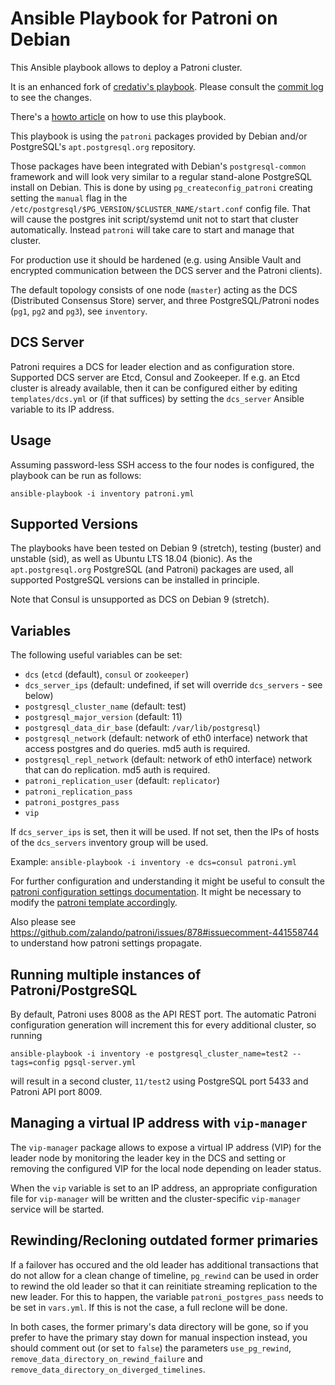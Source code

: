 Ansible Playbook for Patroni on Debian
======================================

This Ansible playbook allows to deploy a Patroni cluster.

It is an enhanced fork of [credativ's playbook](https://github.com/credativ/ansible-playbook-patroni-debian).
Please consult the [commit log](https://github.com/sourcepole/ansible-playbook-patroni-debian/commits/master)
to see the changes.

There's a [howto article](https://www.credativ.com/blog/integrating-patroni-debian)
on how to use this playbook.

This playbook is using the `patroni` packages provided by Debian and/or
PostgreSQL's `apt.postgresql.org` repository.

Those packages have been integrated with Debian's `postgresql-common`
framework and will look very similar to a regular stand-alone PostgreSQL
install on Debian. This is done by using `pg_createconfig_patroni` creating
setting the `manual` flag in the `/etc/postgresql/$PG_VERSION/$CLUSTER_NAME/start.conf`
config file. That will cause the postgres init script/systemd unit not to
start that cluster automatically. Instead `patroni` will take care to start
and manage that cluster.

For production use it should be
hardened (e.g. using Ansible Vault and encrypted communication between the DCS
server and the Patroni clients).

The default topology consists of one node (`master`) acting as the DCS
(Distributed Consensus Store) server, and three PostgreSQL/Patroni nodes
(`pg1`, `pg2` and `pg3`), see `inventory`.

DCS Server
----------

Patroni requires a DCS for leader election and as configuration store.
Supported DCS server are Etcd, Consul and Zookeeper. If e.g. an Etcd cluster is
already available, then it can be configured either by editing
`templates/dcs.yml` or (if that suffices) by setting the `dcs_server` Ansible
variable to its IP address.

Usage
-----

Assuming password-less SSH access to the four nodes is configured, the playbook
can be run as follows:

```
ansible-playbook -i inventory patroni.yml
```

Supported Versions
------------------

The playbooks have been tested on Debian 9 (stretch), testing (buster) and
unstable (sid), as well as Ubuntu LTS 18.04 (bionic). As the
`apt.postgresql.org` PostgreSQL (and Patroni) packages are used, all supported
PostgreSQL versions can be installed in principle.

Note that Consul is unsupported as DCS on Debian 9 (stretch).
 
Variables
---------

The following useful variables can be set: 

 * `dcs` (`etcd` (default), `consul` or `zookeeper`)
 * `dcs_server_ips` (default: undefined, if set will override `dcs_servers` - see below)
 * `postgresql_cluster_name` (default: test)
 * `postgresql_major_version` (default: 11)
 * `postgresql_data_dir_base` (default: `/var/lib/postgresql`)
 * `postgresql_network` (default: network of eth0 interface)
   network that access postgres and do queries. md5 auth is required.
 * `postgresql_repl_network` (default: network of eth0 interface)
   network that can do replication. md5 auth is required.
 * `patroni_replication_user` (default: `replicator`)
 * `patroni_replication_pass`
 * `patroni_postgres_pass`
 * `vip`

If `dcs_server_ips` is set, then it will be used. If not set, then the IPs of
hosts of the `dcs_servers` inventory group will be used.

Example: `ansible-playbook -i inventory -e dcs=consul patroni.yml`

For further configuration and understanding it might be useful to consult
the [patroni configuration settings documentation](https://github.com/zalando/patroni/blob/master/docs/SETTINGS.rst).
It might be necessary to modify the [patroni template accordingly](templates/config.yml.in).

Also please see https://github.com/zalando/patroni/issues/878#issuecomment-441558744 to
understand how patroni settings propagate.

Running multiple instances of Patroni/PostgreSQL
------------------------------------------------

By default, Patroni uses 8008 as the API REST port. The automatic Patroni
configuration generation will increment this for every additional cluster, so
running

```
ansible-playbook -i inventory -e postgresql_cluster_name=test2 --tags=config pgsql-server.yml
```

will result in a second cluster, `11/test2` using PostgreSQL port 5433 and
Patroni API port 8009.

Managing a virtual IP address with `vip-manager`
------------------------------------------------

The `vip-manager` package allows to expose a virtual IP address (VIP) for the
leader node by monitoring the leader key in the DCS and setting or removing the
configured VIP for the local node depending on leader status.

When the `vip` variable is set to an IP address, an appropriate configuration
file for `vip-manager` will be written and the cluster-specific `vip-manager`
service will be started.

Rewinding/Recloning outdated former primaries
---------------------------------------------

If a failover has occured and the old leader has additional transactions that
do not allow for a clean change of timeline, `pg_rewind` can be  used in order
to rewind the old leader so that it can reinitiate streaming replication to the
new leader.  For this to happen, the variable `patroni_postgres_pass` needs to
be set in `vars.yml`.  If this is not the case, a full reclone will be done.

In both cases, the former primary's data directory will be gone, so if you
prefer to have the primary stay down for manual inspection instead, you should
comment out (or set to `false`) the parameters `use_pg_rewind`,
`remove_data_directory_on_rewind_failure` and
`remove_data_directory_on_diverged_timelines`.
